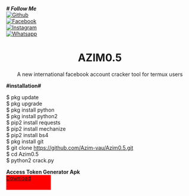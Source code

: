 <i><b># Follow Me</b></i> <br>[![Github](https://img.shields.io/badge/Github-AZIM--MAHMUD-dimgray?style=flat-square&logo=github)](https://github.com/Azim-vau)<br> [![Facebook](https://img.shields.io/badge/Facebook-AZIM-blue?style=flat-square&logo=facebook)](https://www.facebook.com/100022097600640)<br> [![Instagram](https://img.shields.io/badge/Instagram-AZIM--MAHMUD-hotpink?style=flat-square&logo=instagram)](https://Instagram.com/azimmahmud143)<br> [![Whatsapp](https://img.shields.io/badge/Whatsapp-AZIM--MAHMUD-deepgreen?style=flat-square&logo=whatsapp)](https://chat.whatsapp.com/DA8asUGMmRG42yKXrCsVb7)



<h1 align="center">AZIM0.5</h1>
<p align="center">
      A new international facebook account cracker tool for termux users
</p>





<p>
<b>#installation#</b>

$ pkg update<br>
$ pkg upgrade<br>
$ pkg install python<br>
$ pkg install python2<br>
$ pip2 install requests<br>
$ pip2 install mechanize<br>
$ pip2 install bs4<br>
$ pkg install git<br>
$ git clone https://github.com/Azim-vau/Azim0.5.git <br>
$ cd Azim0.5<br>
$ python2 crack.py <br>
</div>
</p>

<b>Access Token Generator Apk</b><br>
 <a href="https://play.google.com/store/apps/details?id=com.proit.thaison.getaccesstokenfacebook" style="display:inline-block;height: 40px;width: 120px;background: red;">Download</a>


